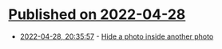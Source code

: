 # [Published on 2022-04-28](index.md)

* [2022-04-28, 20:35:57](https://news.ycombinator.com/item?id=31197897) - [Hide a photo inside another photo](https://www.avestura.dev/blog/hide-a-photo-inside-another-photo)
